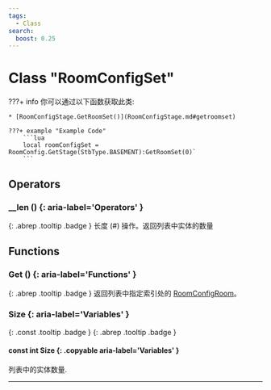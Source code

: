 ```yaml
---
tags:
  - Class
search:
  boost: 0.25
---
```

# Class "RoomConfigSet"

???+ info
    你可以通过以下函数获取此类:

    * [RoomConfigStage.GetRoomSet()](RoomConfigStage.md#getroomset)

    ???+ example "Example Code"
        ```lua
        local roomConfigSet = RoomConfig.GetStage(StbType.BASEMENT):GetRoomSet(0)`
        ```
## Operators
### __len () {: aria-label='Operators' }
[ ](#){: .abrep .tooltip .badge }
长度 (#) 操作。返回列表中实体的数量

## Functions
### Get () {: aria-label='Functions' }
[ ](#){: .abrep .tooltip .badge }
返回列表中指定索引处的 [RoomConfigRoom](https://wofsauge.github.io/IsaacDocs/rep/RoomConfig_Room.html)。
### Size {: aria-label='Variables' }
[ ](#){: .const .tooltip .badge } [ ](#){: .abrep .tooltip .badge }
#### const int Size  {: .copyable aria-label='Variables' }

列表中的实体数量.

___